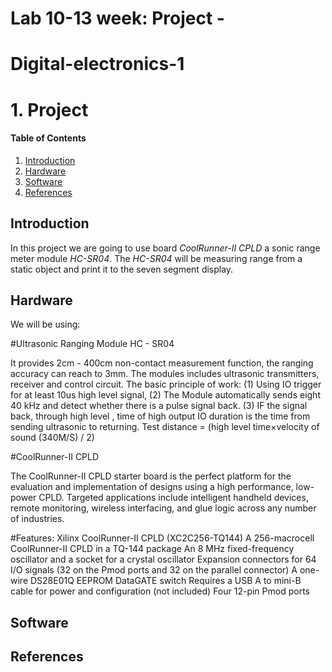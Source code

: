 # Lab 10-13 week: Project - 
# Digital-electronics-1


# 1. Project

#### Table of Contents

1. [Introduction](#introduction)
2. [Hardware](#hardware)
3. [Software](#software)
4. [References](#references)


## Introduction


   In this project we are going to use board *CoolRunner-II CPLD* a sonic range meter module *HC-SR04*.
   The *HC-SR04* will be measuring range from a static object and print it to the seven segment display.
   

## Hardware

   We will be using:
   
   #Ultrasonic Ranging Module HC - SR04
   
   It provides 2cm - 400cm non-contact measurement function, the ranging accuracy can reach to 3mm. The      modules includes ultrasonic        transmitters, receiver and control circuit. The basic principle of work: (1) Using IO trigger for at least 10us high level signal, (2) The Module automatically sends eight 40 kHz and detect whether there is a pulse signal back. (3) IF the signal back, through high level , time of high output IO duration is the time from sending ultrasonic to returning. Test distance = (high level time×velocity of sound (340M/S) / 2)
   
   #CoolRunner-II CPLD
   
   The CoolRunner-II CPLD starter board is the perfect platform for the evaluation and implementation of designs using a high performance, low-power CPLD. Targeted applications include intelligent handheld devices, remote monitoring, wireless interfacing, and glue logic across any number of industries. 
   
   #Features:
    Xilinx CoolRunner-II CPLD (XC2C256-TQ144)
    A 256-macrocell CoolRunner-II CPLD in a TQ-144 package
    An 8 MHz fixed-frequency oscillator and a socket for a crystal oscillator
    Expansion connectors for 64 I/O signals (32 on the Pmod ports and 32 on the parallel connector)
    A one-wire DS28E01Q EEPROM
    DataGATE switch
    Requires a USB A to mini-B cable for power and configuration (not included)
    Four 12-pin Pmod ports


## Software

## References

